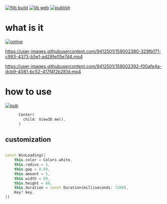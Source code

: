 
[![flib build](https://github.com/ZuYun/winloading/actions/workflows/flibbuild.yml/badge.svg)](https://github.com/ZuYun/winloading/actions/workflows/flibbuild.yml) [![lib web](https://github.com/ZuYun/winloading/actions/workflows/flibweb.yml/badge.svg)](https://github.com/ZuYun/winloading/actions/workflows/flibweb.yml)    [![publish](https://github.com/ZuYun/winloading/actions/workflows/publish.yml/badge.svg)](https://github.com/ZuYun/winloading/actions/workflows/publish.yml)

# what is it

[![online](https://img.shields.io/badge/online-test-green)](https://zuyun.github.io/winloading/#/)

https://user-images.githubusercontent.com/9412501/159002380-329fb171-c993-4373-b5e1-ad28fe05e7d4.mp4

https://user-images.githubusercontent.com/9412501/159002392-f00afe4a-dcb9-4081-bc52-417f4f2b281d.mp4

# how to use
[![pub](https://img.shields.io/badge/pub-v0.0.2-green)](https://pub.dev/packages/winloading)
```dart
      Center(
        child: View3D.me(),
      )

```
## customization

```dart

const WinLoading({
    this.color = Colors.white,
    this.radius = 3,
    this.gap = 0.04,
    this.amount = 5,
    this.width = 60,
    this.height = 60,
    this.duration = const Duration(milliseconds: 7200),
    Key? key,
})

```